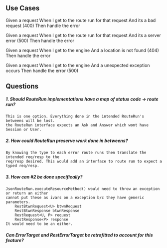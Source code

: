 ## Use Cases

Given a request
When I get to the route run for that request
And its a bad request (400)
Then handle the error

Given a request
When I get to the route run for that request
And its a server error (500)
Then handle the error

Given a request
When I get to the engine
And a location is not found (404)
Then handle the error

Given a request
When I get to the engine
And a unexpected exception occurs
Then handle the error (500)

## Questions

##### 1. Should RouteRun implementations have a map of status code -> route run?
    This is one option. Everything done in the intended RouteRun's betweens will be lost.
    the RouteRun interface expects an Ask and Answer which wont have Session or User.
    
##### 2. How could RouteRun preserve work done in betweens?
    By knowing the type to each error route runs then translate the intended req/resp to the 
    req/resp desired. This would add an interface to route run to expect a typed req/resp.
    
##### 3. How can #2 be done specifically?
    JsonRouteRun.executeResourceMethod() would need to throw an exception or return an either 
    cannot put these as ivars on a exception b/c they have generic parameters.
        RestBtwnRequest<U> btwnRequest
        RestBtwnResponse btwnResponse
        RestRequest<U, P> request
        RestResponse<P> response
    It would need to be an either.
    
         


##### Can ErrorTarget and RestErrorTarget be retrofitted to account for this feature?